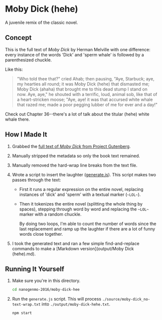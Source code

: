 # Moby Dick (hehe)

A juvenile remix of the classic novel.


## Concept

This is the full text of *Moby Dick* by Herman Melville with one difference: every instance of the words 'Dick' and 'sperm whale' is followed by a parenthesized chuckle.

Like this:

> "Who told thee that?" cried Ahab; then pausing, "Aye, Starbuck; aye, my hearties all round; it was Moby Dick (hehe) that dismasted me; Moby Dick (ahaha) that brought me to this dead stump I stand on now. Aye, aye," he shouted with a terrific, loud, animal sob, like that of a heart-stricken moose; "Aye, aye! it was that accursed white whale that razed me; made a poor pegging lubber of me for ever and a day!"

Check out Chapter 36--there's a lot of talk about the titular (hehe) white whale there.


## How I Made It

1. Grabbed the [full text of *Moby Dick* from Project Gutenberg](http://onlinebooks.library.upenn.edu/webbin/gutbook/lookup?num=2701).

1. Manually stripped the metadata so only the book text remained.

1. Manually removed the hard-wrap line breaks from the text file.

1. Wrote a script to insert the laughter ([generate.js](generate.js)). This script makes two passes through the text:

    - First it runs a regular expression on the entire novel, replacing instances of 'dick' and 'sperm' with a textual marker (`~LOL~`).

    - Then it tokenizes the entire novel (splitting the whole thing by spaces), stepping through word by word and replacing the `~LOL~` marker with a random chuckle.

      By doing two loops, I'm able to count the number of words since the last replacement and ramp up the laughter if there are a lot of funny words close together.

1. I took the generated text and ran a few simple find-and-replace commands to make a [Markdown version](output/Moby Dick (hehe).md).


## Running It Yourself

1. Make sure you're in this directory.

    ```sh
    cd nanogenmo-2016/moby-dick-hee
    ```

1. Run the `generate.js` script. This will process `./source/moby-dick_no-text-wrap.txt` into `./output/moby-dick-hehe.txt`.

    ```sh
    npm start
    ```
